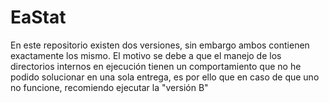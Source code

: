 # EaStat
En este repositorio existen dos versiones, sin embargo ambos contienen exactamente los mismo. El motivo se debe a que el manejo de los directorios internos en ejecución tienen un comportamiento que no he podido solucionar en una sola entrega, es por ello que en caso de que uno no funcione, recomiendo ejecutar la "versión B"